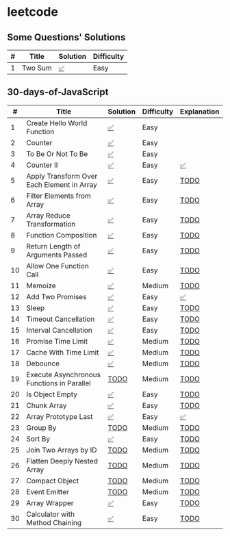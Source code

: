 # leetcode

## Some Questions' Solutions

| # | Title | Solution | Difficulty |
|---| ----- | -------- | ---------- |
| 1 | Two Sum |  [✅](./solutions/typescript/twoSum/twoSum.ts) | Easy |


## 30-days-of-JavaScript

| # | Title | Solution | Difficulty | Explanation |
|---| ----- | -------- | ---------- | ----------- |
| 1 | Create Hello World Function |  [✅]() | Easy | |
| 2 | Counter |  [✅]() | Easy |
| 3 | To Be Or Not To Be |  [✅]() | Easy |
| 4 | Counter II |  [✅](./30-days-of-JS/counter-ii/counter.ts) | Easy |[✅](./30-days-of-JS/counter-ii/README.md) |
| 5 | Apply Transform Over Each Element in Array |  [✅](./30-days-of-JS/apply-transform-over-each-element-in-array/solution.ts) | Easy | [TODO](./30-days-of-JS/apply-transform-over-each-element-in-array/README.md) | 
| 6 | Filter Elements from Array |  [✅](./30-days-of-JS/filter-elements-from-array/solution.ts) | Easy | [TODO]() | 
| 7 | Array Reduce Transformation |  [✅](./30-days-of-JS/array-reduce-transformation/solution.ts) | Easy | [TODO]() | 
| 8 | Function Composition |  [✅](./30-days-of-JS/function-composition/solution.ts) | Easy | [TODO]() | 
| 9 | Return Length of Arguments Passed |  [✅](./30-days-of-JS/return-length-of-arguments-passed/solution.ts) | Easy | [TODO]() | 
| 10 | Allow One Function Call |  [✅](./30-days-of-JS/allow-one-function-call/solution.ts) | Easy | [TODO]() | 
| 11 | Memoize |  [✅](./30-days-of-JS/memoize/solution.ts) | Medium | [TODO]() | 
| 12 | Add Two Promises |  [✅](./30-days-of-JS/add-two-promises/solution.ts) | Easy | [✅](./30-days-of-JS/add-two-promises/README.md)| [TODO]() | 
| 13 | Sleep |  [✅](./30-days-of-JS/sleep/solution.ts) | Easy | [TODO]() | 
| 14 | Timeout Cancellation |  [✅](./30-days-of-JS/timeout-cancellation/solution.ts) | Easy | [TODO]() | 
| 15 | Interval Cancellation |  [✅](./30-days-of-JS/interval-cancellation/solution.ts) | Easy | [TODO]() | 
| 16 | Promise Time Limit |  [✅](./30-days-of-JS/promise-time-limit/solution.ts) | Medium | [TODO]() | 
| 17 | Cache With Time Limit |  [✅](./30-days-of-JS/cache-with-time-limit/solution.ts) | Medium | [TODO]() | 
| 18 | Debounce |  [✅](./30-days-of-JS/debounce/solution.ts) | Medium | [TODO]() | 
| 19 | Execute Asynchronous Functions in Parallel |  [TODO]() | Medium | [TODO]() | 
| 20 | Is Object Empty |  [✅](./30-days-of-JS/is-object-empty/solution.ts) | Easy | [TODO]() | 
| 21 | Chunk Array |  [✅](./30-days-of-JS/chunk-array/solution.ts) | Easy | [TODO]() | 
| 22 | Array Prototype Last |  [✅](./30-days-of-JS/array-prototype-last/solution.ts) | Easy | [✅](./30-days-of-JS/array-prototype-last/README.md) |
| 23 | Group By |  [TODO]() | Medium | [TODO]() | 
| 24 | Sort By |  [✅](./30-days-of-JS/sort-by/solution.ts) | Easy | [TODO]() | 
| 25 | Join Two Arrays by ID |  [TODO]() | Medium | [TODO]() | 
| 26 | Flatten Deeply Nested Array|  [TODO]() | Medium | [TODO]() | 
| 27 | Compact Object|  [TODO]() | Medium | [TODO]() | 
| 28 | Event Emitter |  [TODO]() | Medium | [TODO]() | 
| 29 | Array Wrapper |  [✅](./30-days-of-JS/array-wrapper/solution.ts) | Easy | [TODO]() | 
| 30 | Calculator with Method Chaining |  [✅](./30-days-of-JS/calculator-with-method-chaining/solution.ts) | Easy | [TODO]() | 





